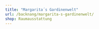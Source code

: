 ```yaml
---
title: "Margarita´s Gardinenwelt"
url: /backnang/margarita-s-gardinenwelt/
shop: Raumausstattung
---
```

